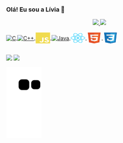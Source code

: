 ### Olá! Eu sou a Lívia 👋

<div align="center">
  <a href="https://github.com/Liviarodrigues1">
  <img height="150em" src="https://github-readme-stats.vercel.app/api?username=Liviarodrigues1&show_icons=true&theme=merko&include_all_commits=true&count_private=true"/>
  <img height="150em" src="https://github-readme-stats.vercel.app/api/top-langs/?username=Liviarodrigues1&layout=compact&langs_count=7&theme=merko"/>
</div>
<div style="display: inline_block"><br>
  <img align="center" alt="C" height="30" width="75" src="https://img.shields.io/badge/C-00599C?style=for-the-badge&logo=c&logoColor=white">
  <img align="center" alt="C++" height="30" width="75" src="https://img.shields.io/badge/C%2B%2B-00599C?style=for-the-badge&logo=c%2B%2B&logoColor=white">
  <img align="center" alt="Javascript" height="30" width="40" src="https://raw.githubusercontent.com/devicons/devicon/master/icons/javascript/javascript-plain.svg">
  <img align="center" alt="Java" height="30" width="75" src="https://img.shields.io/badge/Java-ED8B00?style=for-the-badge&logo=java&logoColor=white">
  <img align="center" alt="React" height="30" width="40" src="https://raw.githubusercontent.com/devicons/devicon/master/icons/react/react-original.svg">
  <img align="center" alt="Html" height="30" width="40" src="https://raw.githubusercontent.com/devicons/devicon/master/icons/html5/html5-original.svg">
  <img align="center" alt="Css" height="30" width="40" src="https://raw.githubusercontent.com/devicons/devicon/master/icons/css3/css3-original.svg">
</div>
  
  ##
 
<div> 
  <a href = "mailto:liviarodriguesre@gmail.com"><img src="https://img.shields.io/badge/-Gmail-%23333?style=for-the-badge&logo=gmail&logoColor=white" target="_blank"></a>
  <a href="https://www.linkedin.com/in/l%C3%ADvia-rodrigues-reis/" target="_blank"><img src="https://img.shields.io/badge/-LinkedIn-%230077B5?style=for-the-badge&logo=linkedin&logoColor=white" target="_blank"></a> 
 
  ![Snake animation](https://github.com/rafaballerini/rafaballerini/blob/output/github-contribution-grid-snake.svg)
 
</div>
